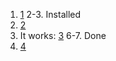 1. [1](./img/1.PNG)
2-3. Installed
4. [2](./img/2.PNG)
5. It works:
[3](./img/3.PNG) 
6-7. Done
8. [4](./img/4.PNG)

